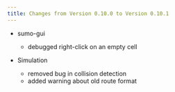 ```yaml
---
title: Changes from Version 0.10.0 to Version 0.10.1
---
```


- sumo-gui
  - debugged right-click on an empty cell

- Simulation
  - removed bug in collision detection
  - added warning about old route format